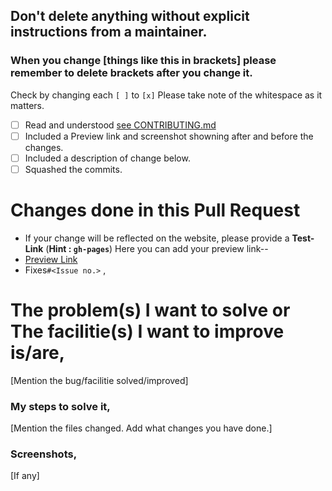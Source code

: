 ## Don't delete anything without explicit instructions from a maintainer.
### When you change [things like this in brackets] please remember to delete brackets after you change it.

Check by changing each `[ ]` to `[x]` Please take note of the whitespace as it matters.

- [ ] Read and understood [see CONTRIBUTING.md](https://github.com/fossasia/labyrinth/blob/master/CONTRIBUTING.md)
- [ ] Included a Preview link and screenshot showning after and before the changes.
- [ ] Included a description of change below.
- [ ] Squashed the commits.

# Changes done in this Pull Request

- If your change will be reflected on the website, please provide a **Test-Link** (**Hint : `gh-pages`**)
  Here you can add your preview link--
- [Preview Link](http://rawgit.com/USERNAME/labyrinth/BRANCH-NAME/index.html)
- Fixes`#<Issue no.>`
, 
<!-- If you fully fixed/improved some isuue(s), please insert the issue number(s) behind the # or if you are not fixed/improved some isuue(s) completly, but only some of step(s) in issue(s) please insert the issue number(s) with step number(s) hind the #-->

<!-- please summarize the problem you faced -->
<!-- Please remove unwanted words in following topic -->
# The problem(s) I want to solve or The facilitie(s) I want to improve is/are,
[Mention the bug/facilitie solved/improved]

<!-- Please summarize the solution you chose -->
### My steps to solve it,
[Mention the files changed. Add what changes you have done.] 

### Screenshots,
[If any]


